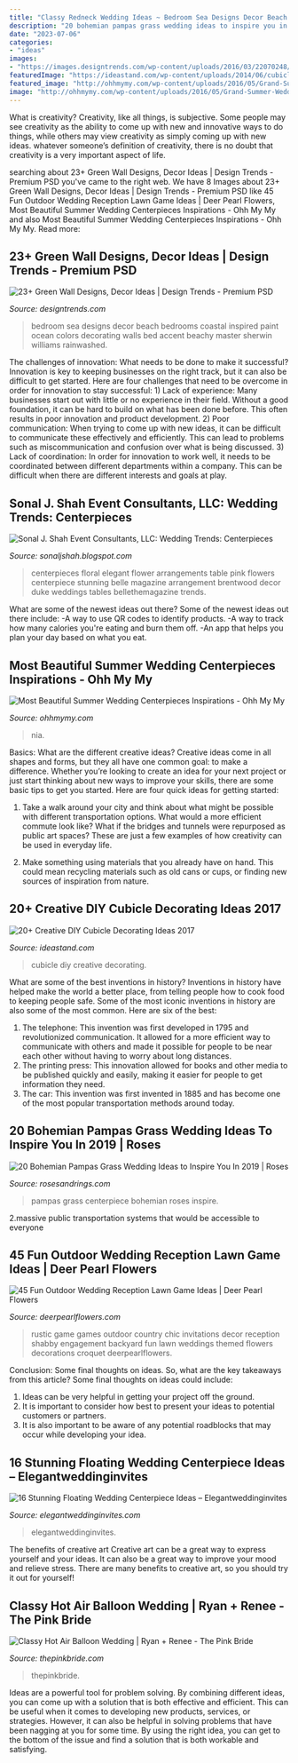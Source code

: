 ```yaml
---
title: "Classy Redneck Wedding Ideas ~ Bedroom Sea Designs Decor Beach Bedrooms Coastal Inspired Paint Ocean Colors Decorating Walls Bed Accent Beachy Master Sherwin Williams Rainwashed"
description: "20 bohemian pampas grass wedding ideas to inspire you in 2019"
date: "2023-07-06"
categories:
- "ideas"
images:
- "https://images.designtrends.com/wp-content/uploads/2016/03/22070248/Sea-Green-Wall-Bedroom-Ideas.jpeg"
featuredImage: "https://ideastand.com/wp-content/uploads/2014/06/cubicle-decorating-ideas/4-cubicle-decorating-ideas.jpg"
featured_image: "http://ohhmymy.com/wp-content/uploads/2016/05/Grand-Summer-Wedding-Centerpieces.jpg"
image: "http://ohhmymy.com/wp-content/uploads/2016/05/Grand-Summer-Wedding-Centerpieces.jpg"
---
```



What is creativity?
Creativity, like all things, is subjective. Some people may see creativity as the ability to come up with new and innovative ways to do things, while others may view creativity as simply coming up with new ideas. whatever someone’s definition of creativity, there is no doubt that creativity is a very important aspect of life.

	

		
searching about 23+ Green Wall Designs, Decor Ideas | Design Trends - Premium PSD you've came to the right web. We have 8 Images about 23+ Green Wall Designs, Decor Ideas | Design Trends - Premium PSD like 45 Fun Outdoor Wedding Reception Lawn Game Ideas | Deer Pearl Flowers, Most Beautiful Summer Wedding Centerpieces Inspirations - Ohh My My and also Most Beautiful Summer Wedding Centerpieces Inspirations - Ohh My My. Read more:
		
    
## 23+ Green Wall Designs, Decor Ideas | Design Trends - Premium PSD

<img loading=lazy src="https://images.designtrends.com/wp-content/uploads/2016/03/22070248/Sea-Green-Wall-Bedroom-Ideas.jpeg" onerror="this.onerror=null;this.src='https://tse3.mm.bing.net/th?id=OIP.bjzozW1I8nonqrhAvnMVbwHaJ4&amp;pid=15.1';" alt="23+ Green Wall Designs, Decor Ideas | Design Trends - Premium PSD">

_Source: designtrends.com_

>bedroom sea designs decor beach bedrooms coastal inspired paint ocean colors decorating walls bed accent beachy master sherwin williams rainwashed. 

	

The challenges of innovation: What needs to be done to make it successful?
Innovation is key to keeping businesses on the right track, but it can also be difficult to get started. Here are four challenges that need to be overcome in order for innovation to stay successful: 1) Lack of experience: Many businesses start out with little or no experience in their field. Without a good foundation, it can be hard to build on what has been done before. This often results in poor innovation and product development. 2) Poor communication: When trying to come up with new ideas, it can be difficult to communicate these effectively and efficiently. This can lead to problems such as miscommunication and confusion over what is being discussed. 3) Lack of coordination: In order for innovation to work well, it needs to be coordinated between different departments within a company. This can be difficult when there are different interests and goals at play.

    
## Sonal J. Shah Event Consultants, LLC: Wedding Trends: Centerpieces

<img loading=lazy src="http://2.bp.blogspot.com/-syy_GIv-D2w/UZpkUBZmxRI/AAAAAAAAKAY/JjPGmzUoH0k/s1600/wedding-centerpiece-ideas-42.jpg" onerror="this.onerror=null;this.src='https://tse4.mm.bing.net/th?id=OIP.QTE5BKIwmPpFhSyvL8TxzwHaLH&amp;pid=15.1';" alt="Sonal J. Shah Event Consultants, LLC: Wedding Trends: Centerpieces">

_Source: sonaljshah.blogspot.com_

>centerpieces floral elegant flower arrangements table pink flowers centerpiece stunning belle magazine arrangement brentwood decor duke weddings tables bellethemagazine trends. 

	

What are some of the newest ideas out there?
Some of the newest ideas out there include: 
-A way to use QR codes to identify products. 
-A way to track how many calories you're eating and burn them off. 
-An app that helps you plan your day based on what you eat.

    
## Most Beautiful Summer Wedding Centerpieces Inspirations - Ohh My My

<img loading=lazy src="http://ohhmymy.com/wp-content/uploads/2016/05/Grand-Summer-Wedding-Centerpieces.jpg" onerror="this.onerror=null;this.src='https://tse1.mm.bing.net/th?id=OIP.jEqcv08Z_piva2eK5bolBgHaLH&amp;pid=15.1';" alt="Most Beautiful Summer Wedding Centerpieces Inspirations - Ohh My My">

_Source: ohhmymy.com_

>nia. 

	

Basics: What are the different creative ideas?
Creative ideas come in all shapes and forms, but they all have one common goal: to make a difference. Whether you’re looking to create an idea for your next project or just start thinking about new ways to improve your skills, there are some basic tips to get you started. Here are four quick ideas for getting started:
1. Take a walk around your city and think about what might be possible with different transportation options. What would a more efficient commute look like? What if the bridges and tunnels were repurposed as public art spaces? These are just a few examples of how creativity can be used in everyday life.

2. Make something using materials that you already have on hand. This could mean recycling materials such as old cans or cups, or finding new sources of inspiration from nature.

    
## 20+ Creative DIY Cubicle Decorating Ideas 2017

<img loading=lazy src="https://ideastand.com/wp-content/uploads/2014/06/cubicle-decorating-ideas/4-cubicle-decorating-ideas.jpg" onerror="this.onerror=null;this.src='https://tse3.mm.bing.net/th?id=OIP.VHOx8lixeW7JpfU3SP7vlgHaJ4&amp;pid=15.1';" alt="20+ Creative DIY Cubicle Decorating Ideas 2017">

_Source: ideastand.com_

>cubicle diy creative decorating. 

	

What are some of the best inventions in history?
Inventions in history have helped make the world a better place, from telling people how to cook food to keeping people safe. Some of the most iconic inventions in history are also some of the most common. Here are six of the best: 
1. The telephone: This invention was first developed in 1795 and revolutionized communication. It allowed for a more efficient way to communicate with others and made it possible for people to be near each other without having to worry about long distances. 
2. The printing press: This innovation allowed for books and other media to be published quickly and easily, making it easier for people to get information they need. 
3. The car: This invention was first invented in 1885 and has become one of the most popular transportation methods around today.

    
## 20 Bohemian Pampas Grass Wedding Ideas To Inspire You In 2019 | Roses

<img loading=lazy src="http://www.rosesandrings.com/wp-content/uploads/2018/09/Feathery-pampas-grass-and-roses-by-Bows-Arrows-Wedding-Centerpiece.jpg" onerror="this.onerror=null;this.src='https://tse4.mm.bing.net/th?id=OIP.BLpGyEYFbhZA73nC1fIeNwHaLH&amp;pid=15.1';" alt="20 Bohemian Pampas Grass Wedding Ideas to Inspire You In 2019 | Roses">

_Source: rosesandrings.com_

>pampas grass centerpiece bohemian roses inspire. 

	

2.massive public transportation systems that would be accessible to everyone

    
## 45 Fun Outdoor Wedding Reception Lawn Game Ideas | Deer Pearl Flowers

<img loading=lazy src="http://www.deerpearlflowers.com/wp-content/uploads/2015/03/rustic-shabby-chic-wedding-game-decor.jpg" onerror="this.onerror=null;this.src='https://tse2.mm.bing.net/th?id=OIP.8RxKoXZc5lXR41KdpGhdowHaLH&amp;pid=15.1';" alt="45 Fun Outdoor Wedding Reception Lawn Game Ideas | Deer Pearl Flowers">

_Source: deerpearlflowers.com_

>rustic game games outdoor country chic invitations decor reception shabby engagement backyard fun lawn weddings themed flowers decorations croquet deerpearlflowers. 

	

Conclusion: Some final thoughts on ideas.
So, what are the key takeaways from this article?
Some final thoughts on ideas could include:
1. Ideas can be very helpful in getting your project off the ground.
2. It is important to consider how best to present your ideas to potential customers or partners.
3. It is also important to be aware of any potential roadblocks that may occur while developing your idea.

    
## 16 Stunning Floating Wedding Centerpiece Ideas – Elegantweddinginvites

<img loading=lazy src="https://www.elegantweddinginvites.com/wedding-blog/wp-content/uploads/2015/08/vintage-peacock-themed-floating-wedding-centerpieces.jpg" onerror="this.onerror=null;this.src='https://tse3.mm.bing.net/th?id=OIP.T8H4a4Fg40bLnLHM3u0QOAHaLH&amp;pid=15.1';" alt="16 Stunning Floating Wedding Centerpiece Ideas – Elegantweddinginvites">

_Source: elegantweddinginvites.com_

>elegantweddinginvites. 

	

The benefits of creative art
Creative art can be a great way to express yourself and your ideas. It can also be a great way to improve your mood and relieve stress. There are many benefits to creative art, so you should try it out for yourself!

    
## Classy Hot Air Balloon Wedding | Ryan + Renee - The Pink Bride

<img loading=lazy src="https://www.thepinkbride.com/wp-content/uploads/2014/11/whimsical-spring-knoxville-wedding-bledsoe-photography-2.jpg" onerror="this.onerror=null;this.src='https://tse4.mm.bing.net/th?id=OIP.H64t8ch9_5_KtO65Cze2MAHaLb&amp;pid=15.1';" alt="Classy Hot Air Balloon Wedding | Ryan + Renee - The Pink Bride">

_Source: thepinkbride.com_

>thepinkbride. 

	

Ideas are a powerful tool for problem solving. By combining different ideas, you can come up with a solution that is both effective and efficient. This can be useful when it comes to developing new products, services, or strategies. However, it can also be helpful in solving problems that have been nagging at you for some time. By using the right idea, you can get to the bottom of the issue and find a solution that is both workable and satisfying.

